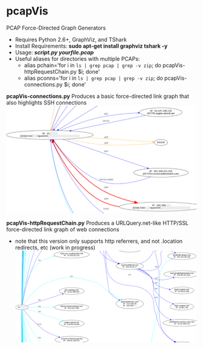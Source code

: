 # pcapVis
PCAP Force-Directed Graph Generators
- Requires Python 2.6+, GraphViz, and TShark
- Install Requirements: <b>sudo apt-get install graphviz tshark -y</b>
- Usage:  <b><i>script.py yourfile.pcap</i></b>
- Useful aliases for directories with multiple PCAPs:
  * alias pchain='for i in `ls | grep pcap | grep -v zip`; do pcapVis-httpRequestChain.py $i; done'
  * alias pconns='for i in `ls | grep pcap | grep -v zip`; do pcapVis-connections.py $i; done'

<b>pcapVis-connections.py</b>
Produces a basic force-directed link graph that also highlights SSH connections
![pcapVis-connections.py](https://github.com/bonifield/pcapVis/blob/master/conn-snippet.PNG)

<b>pcapVis-httpRequestChain.py</b>
Produces a URLQuery.net-like HTTP/SSL force-directed link graph of web connections
- note that this version only supports http referrers, and not .location redirects, etc (work in progress)
![pcapVis-httpRequestChain.py](https://github.com/bonifield/pcapVis/blob/master/chain-snippet.PNG)

